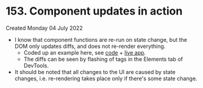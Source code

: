 # 153. Component updates in action
Created Monday 04 July 2022

- I know that component functions are re-run on state change, but the DOM only updates diffs, and does not re-render everything. 
	- Coded up an example here, see [code](https://github.com/exemplar-codes/assorted-reactjs-apps/commit/a3efefa66142ad22db73bc9017d578b53504823d) + [live app](https://exemplar-codes.github.io/ComponentUpdatesInAction#).
	- The diffs can be seen by flashing of tags in the Elements tab of DevTools.
- It should be noted that all changes to the UI are caused by state changes, i.e. re-rendering takes place only if there's some state change.
